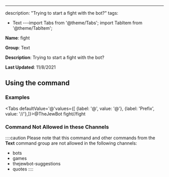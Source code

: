 ---
description: "Trying to start a fight with the bot?"
tags:
  - Text
---import Tabs from '@theme/Tabs';
import TabItem from '@theme/TabItem';

**Name**: fight

**Group**: Text

**Description**: Trying to start a fight with the bot?

**Last Updated**: 11/8/2021

## Using the command

### Examples
<Tabs defaultValue='@'values={[ {label: '@', value: '@'}, {label: 'Prefix', value: '//'},]}><TabItem value='@'>@TheJewBot fight</TabItem><TabItem value='//'>//fight</TabItem></Tabs>

### Command Not Allowed in these Channels
::::caution Please note that this command and other commands from the **Text** command group are not allowed in the following channels:
- bots
- games
- thejewbot-suggestions
- quotes
::::